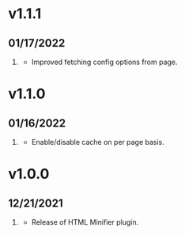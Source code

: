 # v1.1.1
##  01/17/2022

1. [](#improved)
    * Improved fetching config options from page.

# v1.1.0
##  01/16/2022

1. [](#new)
    * Enable/disable cache on per page basis.

# v1.0.0
##  12/21/2021

1. [](#new)
    * Release of HTML Minifier plugin.
